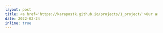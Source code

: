 ```yaml
---
layout: post
title: <a href='https://karapostk.github.io/projects/1_project/'>Our art installation "Black Holes of Popularity" will be exhibited at the Linz Ars Electronica Festival 2022!</a>
date: 2022-02-24 
inline: true
---
```


